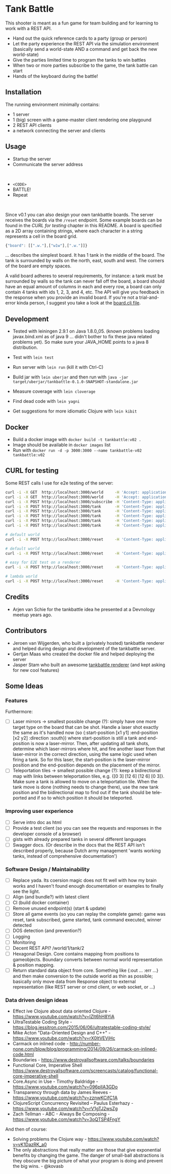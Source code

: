 # Tank Battle

This shooter is meant as a fun game for team building and for learning to work
with a REST API.

- Hand out the quick reference cards to a party (group or person)
- Let the party experience the REST API via the simulation environment
  (basically send a world-state AND a command and get back the new world-state)
- Give the parties limited time to program the tanks to win battles
- When two or more parties subscribe to the game, the tank battle can start
- Hands of the keyboard during the battle!

## Installation

The running environment minimally contains:

- 1 server
- 1 (big) screen with a game-master client rendering one playgound
- 2 REST API clients
- a network connecting the server and clients

## Usage

- Startup the server
- Communicate the server address

</br>

- `<CODE>`
- BATTLE!
- Repeat

</br>

Since v0.1 you can also design your own tankbattle boards. The server receives
the boards via the `/reset` endpoint. Some example boards can be found in the
*CURL for testing* chapter in this README. A board is specified as a 2D array
containing strings, where each character in a string represents a cell in the
board grid.

``` javascript
{"board": [[".w."],["w1w"],[".w."]]}
```

... describes the simplest board. It has 1 tank in the middle of the board. The
tank is surrounded by walls on the north, east, south and west. The corners of
the board are empty spaces.

A valid board adheres to several requirements, for instance: a tank must be
surrounded by walls so the tank can never fall off the board, a board should
have an equal amount of columns in each and every row, a board can only contain
4 tanks with ids 1, 2, 3, and 4, etc. The API will give you feedback in the
response when you provide an invalid board. If you're not a trial-and-error
kinda person, I suggest you take a look at the [board.clj
file](https://github.com/mmzsource/tankbattle/blob/master/src/tankbattle/board.clj).

## Development

- Tested with leiningen 2.9.1 on Java 1.8.0_05. (known problems loading
  javax.bind.xml as of java 9 ... didn't bother to fix these java related
  problems yet). So make sure your JAVA_HOME points to a java 8 distribution.

- Test with `lein test`
- Run server with `lein run` (kill it with Ctrl-C)
- Build jar with `lein uberjar` and then run with `java -jar target/uberjar/tankbattle-0.1.0-SNAPSHOT-standalone.jar`
- Measure coverage with `lein cloverage`
- Find dead code with `lein yagni`
- Get suggestions for more idiomatic Clojure with `lein kibit`

## Docker

- Build a docker image with `docker build -t tankbattle:v02 .`
- Image should be available in `docker images` list
- Run with `docker run -d -p 3000:3000 --name tankbattle-v02 tankbattle:v02`

## CURL for testing

Some REST calls I use for e2e testing of the server:

``` bash
curl -i -X GET  http://localhost:3000/world     -H 'Accept: application/edn'
curl -i -X GET  http://localhost:3000/world     -H 'Accept: application/json'
curl -i -X POST http://localhost:3000/subscribe -H 'Content-Type: application/json' -d '{"name": "Dr.Strange"}'
curl -i -X POST http://localhost:3000/tank      -H 'Content-Type: application/json' -d '{"tankid": 1, "command": "north"}'
curl -i -X POST http://localhost:3000/tank      -H 'Content-Type: application/json' -d '{"tankid": 1, "command": "east"}'
curl -i -X POST http://localhost:3000/tank      -H 'Content-Type: application/json' -d '{"tankid": 1, "command": "south"}'
curl -i -X POST http://localhost:3000/tank      -H 'Content-Type: application/json' -d '{"tankid": 1, "command": "west"}'
curl -i -X POST http://localhost:3000/tank      -H 'Content-Type: application/json' -d '{"tankid": 1, "command": "fire"}'

# default world
curl -i -X POST http://localhost:3000/reset     -H 'Content-Type: application/json' -d '{"secret": "do not cheat!"}'

# default world
curl -i -X POST http://localhost:3000/reset     -H 'Content-Type: application/json' -H 'Accept: application/json' -d '{"secret": "do not cheat!", "board": [["wwwwwwwwwwww"], ["w....1.....w"], ["w..........w"], ["w...tttt...w"], ["w..t....t..w"], ["w..t....t.4w"], ["w3.t....t..w"], ["w..t....t..w"], ["w...tttt...w"], ["w..........w"], ["w.....2....w"], ["wwwwwwwwwwww"]]}'

# easy for E2E test on a renderer
curl -i -X POST http://localhost:3000/reset     -H 'Content-Type: application/json' -H 'Accept: application/json' -d '{"secret": "do not cheat!", "board": [[".wwwww."], ["w1.t.2w"], [".wwwww."]]}'

# lambda world
curl -i -X POST http://localhost:3000/reset     -H 'Content-Type: application/json' -H 'Accept: application/json' -d '{"secret": "do not cheat!", "board": [["wwwwwww.............."],["w1.....w............."],["wwww....w............"],["....w....w..........."],[".....w....w.........."],["......w....w........."],[".......wttttw........"],["......wttttttw......."],[".....wttttttttw......"],["....w....ww....w....."],["...w....w..w....w...."],["..w....w....w....wwww"],[".w2...w......w.....3w"],["wwwwww........wwwwwww"]]}'

```

## Credits

- Arjen van Schie for the tankbattle idea he presented at a Devnology meetup
  years ago.

## Contributors

- Jeroen van Wijgerden, who built a (privately hosted) tankbattle renderer and
  helped during design and development of the tankbattle server.
- Gertjan Maas who created the docker file and helped deploying the server
- Jasper Stam who built an awesome [tankbattle
  renderer](https://github.com/stam/tankbattle-renderer) (and kept asking for
  new cool features)

## Some Ideas

### Features

Furthermore:

- [ ] Laser mirrors -> smallest possible change (?): simply have one more target
      type on the board that can be shot. Handle a laser shot exactly the same
      as it's handled now (so {:start-position [x1 y1] :end-position [x2 y2]
      :direction :south}) where start-position is still a tank and end-position
      is now a laser-mirror. Then, after updating all tank shots, determine
      which laser-mirrors where hit, and fire another laser from that
      laser-mirror in the correct direction, using the same logic used when
      firing a tank. So for this laser, the start-position is the laser-mirror
      position and the end-position depends on the placement of the mirror.
- [ ] Teleportation tiles -> smallest possible change (?): keep a bidirectional
      map with links between teleportation tiles, e.g. {[0 3] [12 6] [12 6] [0
      3]}. Make sure a tank is allowed to move on a teleportation tile. When the
      tank move is done (nothing needs to change there), use the new tank
      position and the bidirectional map to find out if the tank should be
      tele-ported and if so to which position it should be teleported.

### Improving user experience

- [ ] Serve intro doc as html
- [ ] Provide a test client (so you can see the requests and responses in the
      developer console of a browser)
- [ ] gists with already prepared tanks in several different languages
- [ ] Swagger docs. (Or describe in the docs that the REST API isn't described
  properly, because Dutch army management 'wants working tanks, instead of
  comprehensive documentation')

### Software Design / Maintainability

- [ ] Replace yada. Its coersion magic does not fit well with how my brain works
      and I haven't found enough documentation or examples to finally see the
      light.
- [ ] Align (and bundle?) with latest client
- [ ] CI (build docker container)
- [ ] Remove unused endpoint(s) (start & update)
- [ ] Store all game events (so you can replay the complete game): game was
  reset, tank subscribed, game started, tank command executed, winner detected
- [ ] DOS detection (and prevention?)
- [ ] Logging
- [ ] Monitoring
- [ ] Decent REST API? /world/1/tank/2
- [ ] Hexagonal Design. Core contains mapping from positions to gameobjects.
      Boundary converts between normal world representation & position mapping.
- [ ] Return standard data object from core. Something like {:out ... :err ...}
      and then make conversion to the outside world as thin as possible;
      basically only move data from Response object to external representation
      (like REST server or cmd client, or web socket, or ...)

### Data driven design ideas

- Effect ive Clojure about data oriented Clojure -
  https://www.youtube.com/watch?v=IZlt6hH8YiA
- UltraTestable Coding Style -
  https://blog.jessitron.com/2015/06/06/ultratestable-coding-style/
- Mike Acton "Data-Oriented Design and C++" -
  https://www.youtube.com/watch?v=rX0ItVEVjHc
- Carmack on inlined code -
  http://number-none.com/blow/blog/programming/2014/09/26/carmack-on-inlined-code.html
- Boundaries - https://www.destroyallsoftware.com/talks/boundaries
- Functional Core, Imperative Shell
  https://www.destroyallsoftware.com/screencasts/catalog/functional-core-imperative-shell
- Core.Async in Use - Timothy Baldridge - https://www.youtube.com/watch?v=096pIlA3GDo
- Transparency through data by James Reeves - https://www.youtube.com/watch?v=zznwKCifC1A
- ClojureScript Concurrency Revisited – Paulus Esterhazy - https://www.youtube.com/watch?v=rV1gTJ2wsZg
- Zach Tellman - ABC - Always Be Composing - https://www.youtube.com/watch?v=3oQTSP4FngY

And then of course:

- Solving problems the Clojure way - https://www.youtube.com/watch?v=vK1DazRK_a0
- The only abstractions that really matter are those that give exponential
  benefits by changing the game. The danger of small-ball abstractions is they
  obscure the big picture of what your program is doing and prevent the big
  wins. - @kovasb

